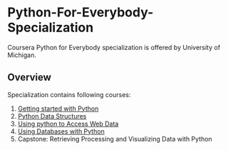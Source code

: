# Python-For-Everybody-Specialization
Coursera Python for Everybody specialization is offered by University of Michigan.

## Overview
Specialization contains following courses:

1. [Getting started with Python][1]
2. [Python Data Structures][2]
3. [Using python to Access Web Data][3]
4. [Using Databases with Python][4]
5. Capstone: Retrieving Processing and Visualizing Data with Python

[1]: https://github.com/theshivanjali/Python-For-Everybody-Specialization/tree/master/Course-1-Getting-Started-With-Python

[2]: https://github.com/theshivanjali/Python-For-Everybody-Specialization/tree/master/Course-2-Python-Data-Structures

[3]: https://github.com/theshivanjali/Python-For-Everybody-Specialization/tree/master/Course-3-Using-Pyhton-To-Access-Web-Data

[4]: https://github.com/theshivanjali/Python-For-Everybody-Specialization/tree/master/Course-4-Using-Databases-With-Python

[5]: https://github.com/theshivanjali/Python-For-Everybody-Specialization/tree/master/Course-5-Capstone-Retrieving-Processing-and-Visualizing-Data-with-Python
